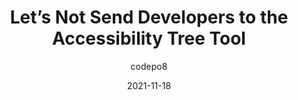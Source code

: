 ---
author: codepo8
date: 2021-11-18
hidden: true
tags:
  - user-agents
  - accessibility
  - tooling
target_url: https://christianheilmann.com/2021/11/18/lets-not-send-developers-to-the-accessibility-tree-tool/
title: Let’s Not Send Developers to the Accessibility Tree Tool
---